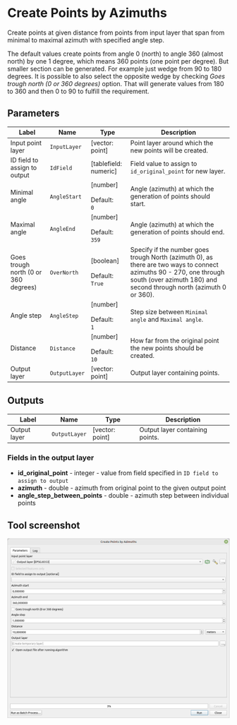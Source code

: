 # Create Points by Azimuths

Create points at given distance from points from input layer that span from minimal to maximal azimuth with specified angle step.

The default values create points from angle 0 (north) to angle 360 (almost north) by one 1 degree, which means 360 points (one point per degree). But smaller section can be generated. For example just wedge from 90 to 180 degrees. It is possible to also select the opposite wedge by checking _Goes trough north (0 or 360 degrees)_ option. That will generate values from 180 to 360 and then 0 to 90 to fulfill the requirement.

## Parameters

| Label                                | Name          | Type                                     | Description                                                                                                                                                                                |
| ------------------------------------ | ------------- | ---------------------------------------- | ------------------------------------------------------------------------------------------------------------------------------------------------------------------------------------------ |
| Input point layer                    | `InputLayer`  | [vector: point]                          | Point layer around which the new points will be created.                                                                                                                                   |
| ID field to assign to output         | `IdField`     | [tablefield: numeric]                    | Field value to assign to `id_original_point` for new layer.                                                                                                                                |
| Minimal angle                        | `AngleStart`  | [number] <br/><br/> Default: <br/> `0`   | Angle (azimuth) at which the generation of points should start.                                                                                                                            |
| Maximal angle                        | `AngleEnd`    | [number] <br/><br/> Default: <br/> `359` | Angle (azimuth) at which the generation of points should end.                                                                                                                              |
| Goes trough north (0 or 360 degrees) | `OverNorth`   | [boolean]<br/><br/>Default: `True`       | Specify if the number goes trough North (azimuth 0), as there are two ways to connect azimuths 90 - 270, one through south (over azimuth 180) and second through north (azimuth 0 or 360). |
| Angle step                           | `AngleStep`   | [number] <br/><br/> Default: <br/> `1`   | Step size between `Minimal angle` and `Maximal angle`.                                                                                                                                     |
| Distance                             | `Distance`    | [number] <br/><br/> Default: <br/> `10`  | How far from the original point the new points should be created.                                                                                                                          |
| Output layer                         | `OutputLayer` | [vector: point]                          | Output layer containing points.                                                                                                                                                            |

## Outputs

| Label        | Name          | Type            | Description                     |
| ------------ | ------------- | --------------- | ------------------------------- |
| Output layer | `OutputLayer` | [vector: point] | Output layer containing points. |

### Fields in the output layer

* __id_original_point__ - integer - value from field specified in `ID field to assign to output`
* __azimuth__ - double - azimuth from original point to the given output point
* __angle_step_between_points__ - double - azimuth step between individual points

## Tool screenshot

![Create points around](../../images/tool_points_by_azimuths.png)
	